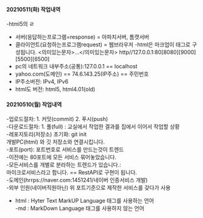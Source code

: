 #### 20210511(화) 작업내역
 -html5의 ㄹ
 - 서버(응답하는프로그램=response) = 아파치서버, 톰캣서버
 - 클라이언트(요청하는프로그램request) = 웹브라우저
 -html은 마크업이 태그로 구성됩니다. <의미있는문자>...</의미있는문자>
 http//127.0.0.1:80[8080][9000][5500][6500]
 - pc의 네트워크 내부주소(공통):127.0.0.1 == localhost
 - yahoo.com(도메인) == 74.6.143.25(IP주소) == 주민번호
 - IP주소버전: IPv4, IPv6
 - html도 버전: html5, html4.01(old)


#### 20210510(월) 작업내역
-업로드절차: 1. 커밋(commit) 2. 푸시(push)<br>
-다운로드절차: 1. 풀(full) : 교실에서 작업한 결과를 집에서 이어서
작업할 상황<br>
-레포지토리(저장소) 초기화: git init<br>
개발PC(html) 와 깃 저장소와 연결시킵니다.<br>
-포트(port): 포트번호로 서비스를 만드는것이 트렌드<br>
-이전에는 80포트에 모든 서비스 묶어놓았습니다.<br>
-모든서비스를 개별로 분라하는 트렌드가 있습니다.:<br>
마이크로서비스라고 합니다. == RestAPI로 구현이 됩니다.<br>
-도메인(hrrps://naver.com:1451241/네이버 인증서비스 개발)<br>
-외부 인원(네이버직원아닌) 위 포트기준으로 제작한 서비스를 갖다가 사용<br>
- html : Hyter Text MarkUP Language 태그를 사용하는 언어<br>
-md : MarkDown Language 태그를 사용하지 않는 언어<br>
